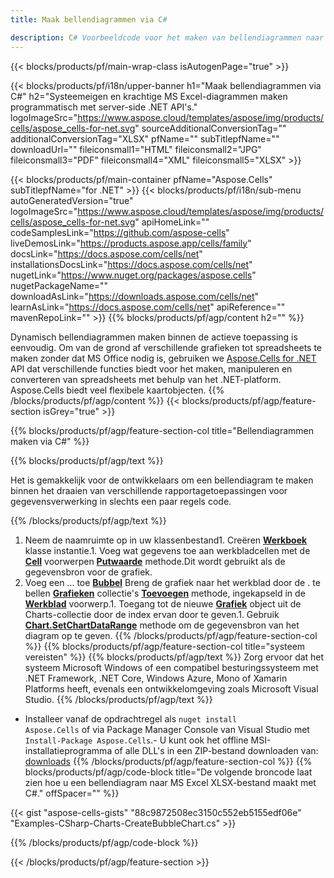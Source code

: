 ```yaml
---
title: Maak bellendiagrammen via C#

description: C# Voorbeeldcode voor het maken van bellendiagrammen naar Excel met .NET Bibliotheek. Gebruik deze code voor het maken van een {chart}-diagram naar MS Excel binnen VB.NET, Asp.NET of een op .NET gebaseerde applicatie.
---
```

{{< blocks/products/pf/main-wrap-class isAutogenPage="true" >}}

{{< blocks/products/pf/i18n/upper-banner h1="Maak bellendiagrammen via C#" h2="Systeemeigen en krachtige MS Excel-diagrammen maken programmatisch met server-side .NET API\'s." logoImageSrc="https://www.aspose.cloud/templates/aspose/img/products/cells/aspose_cells-for-net.svg" sourceAdditionalConversionTag="" additionalConversionTag="XLSX" pfName="" subTitlepfName="" downloadUrl="" fileiconsmall1="HTML" fileiconsmall2="JPG" fileiconsmall3="PDF" fileiconsmall4="XML" fileiconsmall5="XLSX" >}}

{{< blocks/products/pf/main-container pfName="Aspose.Cells" subTitlepfName="for .NET" >}}
{{< blocks/products/pf/i18n/sub-menu autoGeneratedVersion="true" logoImageSrc="https://www.aspose.cloud/templates/aspose/img/products/cells/aspose_cells-for-net.svg" apiHomeLink="" codeSamplesLink="https://github.com/aspose-cells" liveDemosLink="https://products.aspose.app/cells/family" docsLink="https://docs.aspose.com/cells/net" installationsDocsLink="https://docs.aspose.com/cells/net" nugetLink="https://www.nuget.org/packages/aspose.cells" nugetPackageName="" downloadAsLink="https://downloads.aspose.com/cells/net" learnAsLink="https://docs.aspose.com/cells/net" apiReference="" mavenRepoLink="" >}}
{{% blocks/products/pf/agp/content h2="" %}}

Dynamisch bellendiagrammen maken binnen de actieve toepassing is eenvoudig. Om van de grond af verschillende grafieken tot spreadsheets te maken zonder dat MS Office nodig is, gebruiken we [Aspose.Cells for .NET](https://products.aspose.com/cells/net)  API dat verschillende functies biedt voor het maken, manipuleren en converteren van spreadsheets met behulp van het .NET-platform. Aspose.Cells biedt veel flexibele kaartobjecten.
{{% /blocks/products/pf/agp/content %}}
{{< blocks/products/pf/agp/feature-section isGrey="true" >}}

{{% blocks/products/pf/agp/feature-section-col title="Bellendiagrammen maken via C#" %}}

{{% blocks/products/pf/agp/text %}}

Het is gemakkelijk voor de ontwikkelaars om een bellendiagram te maken binnen het draaien van verschillende rapportagetoepassingen voor gegevensverwerking in slechts een paar regels code.

{{% /blocks/products/pf/agp/text %}}

1. Neem de naamruimte op in uw klassenbestand1. Creëren [**Werkboek**](https://reference.aspose.com/cells/net/aspose.cells/workbook) klasse instantie.1. Voeg wat gegevens toe aan werkbladcellen met de [**Cell**](https://reference.aspose.com/cells/net/aspose.cells/cell) voorwerpen [**Putwaarde**](https://reference.aspose.com/cells/net/aspose.cells/cell/methods/putvalue/index) methode.Dit wordt gebruikt als de gegevensbron voor de grafiek.
1. Voeg een ... toe [**Bubbel**](https://reference.aspose.com/cells/net/aspose.cells.charts/charttype) Breng de grafiek naar het werkblad door de . te bellen [**Grafieken**](https://reference.aspose.com/cells/net/aspose.cells.charts/chartcollection) collectie's [**Toevoegen**](https://reference.aspose.com/cells/net/aspose.cells.charts/chartcollection/methods/add) methode, ingekapseld in de [**Werkblad**](https://reference.aspose.com/cells/net/aspose.cells/worksheet) voorwerp.1. Toegang tot de nieuwe [**Grafiek**](https://reference.aspose.com/cells/net/aspose.cells.charts/chart) object uit de Charts-collectie door de index ervan door te geven.1. Gebruik [**Chart.SetChartDataRange**](https://https://reference.aspose.com/cells/net/aspose.cells.charts/chart/methods/setchartdatarange) methode om de gegevensbron van het diagram op te geven.
{{% /blocks/products/pf/agp/feature-section-col %}}
{{% blocks/products/pf/agp/feature-section-col title="systeem vereisten" %}}
{{% blocks/products/pf/agp/text %}}
Zorg ervoor dat het systeem Microsoft Windows of een compatibel besturingssysteem met .NET Framework, .NET Core, Windows Azure, Mono of Xamarin Platforms heeft, evenals een ontwikkelomgeving zoals Microsoft Visual Studio.
{{% /blocks/products/pf/agp/text %}}
- Installeer vanaf de opdrachtregel als <code>nuget install Aspose.Cells</code> of via Package Manager Console van Visual Studio met <code>Install-Package Aspose.Cells</code>.- U kunt ook het offline MSI-installatieprogramma of alle DLL's in een ZIP-bestand downloaden van: <a href="https://downloads.aspose.com/cells/net">downloads</a>
{{% /blocks/products/pf/agp/feature-section-col %}}
{{% blocks/products/pf/agp/code-block title="De volgende broncode laat zien hoe u een bellendiagram naar MS Excel XLSX-bestand maakt met C#." offSpacer="" %}}

{{< gist "aspose-cells-gists" "88c9872508ec3150c552eb5155edf06e" "Examples-CSharp-Charts-CreateBubbleChart.cs" >}}

{{% /blocks/products/pf/agp/code-block %}}

{{< /blocks/products/pf/agp/feature-section >}}

<!-- aboutfile Starts -->
